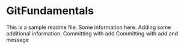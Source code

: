 # GitFundamentals

This is a sample readme file.  Some information here.
Adding some additional information.
Committing with add
Committing with add and message